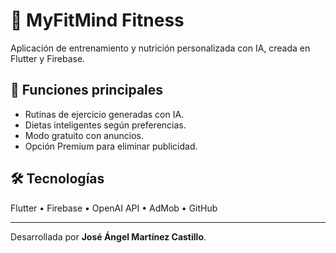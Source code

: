 # 🧠 MyFitMind Fitness
Aplicación de entrenamiento y nutrición personalizada con IA, creada en Flutter y Firebase.

## 🚀 Funciones principales
- Rutinas de ejercicio generadas con IA.
- Dietas inteligentes según preferencias.
- Modo gratuito con anuncios.
- Opción Premium para eliminar publicidad.

## 🛠️ Tecnologías
Flutter • Firebase • OpenAI API • AdMob • GitHub

---
Desarrollada por **José Ángel Martínez Castillo**.

